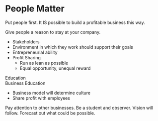 # People Matter

Put people first. It IS possible to build a profitable business this way.

Give people a reason to stay at your company.  

- Stakeholders
- Environment in which they work should support their goals
- Entrepreneurial ability
- Profit Sharing
  - Run as lean as possible
  - Equal opportunity, unequal reward

Education  
Business Education  

- Business model will determine culture
- Share profit with employees

Pay attention to other businesses. Be a student and observer. Vision will follow. Forecast out what could be possible.
